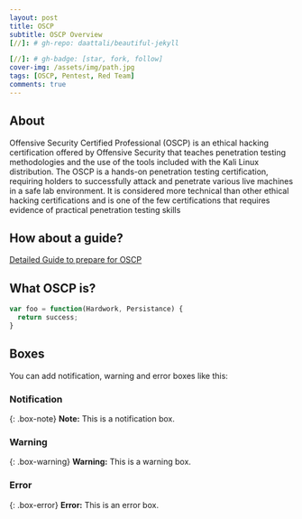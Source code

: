 ```yaml
---
layout: post
title: OSCP 
subtitle: OSCP Overview
[//]: # gh-repo: daattali/beautiful-jekyll

[//]: # gh-badge: [star, fork, follow]
cover-img: /assets/img/path.jpg
tags: [OSCP, Pentest, Red Team]
comments: true
---
```

## About

Offensive Security Certified Professional (OSCP) is an ethical hacking certification offered by Offensive Security that teaches penetration testing methodologies and the use of the tools included with the Kali Linux distribution. The OSCP is a hands-on penetration testing certification, requiring holders to successfully attack and penetrate various live machines in a safe lab environment. It is considered more technical than other ethical hacking certifications and is one of the few certifications that requires evidence of practical penetration testing skills

## How about a guide?

[Detailed Guide to prepare for OSCP](https://niiconsulting.com/checkmate/2017/06/a-detail-guide-on-oscp-preparation-from-newbie-to-oscp/)

## What OSCP is?

```javascript
var foo = function(Hardwork, Persistance) {
  return success;
}
```

## Boxes
You can add notification, warning and error boxes like this:

### Notification

{: .box-note}
**Note:** This is a notification box.

### Warning

{: .box-warning}
**Warning:** This is a warning box.

### Error

{: .box-error}
**Error:** This is an error box.
